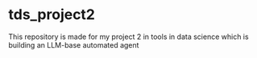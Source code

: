 # tds_project2
This repository is made for my project 2 in tools in data science which is building an LLM-base automated agent
